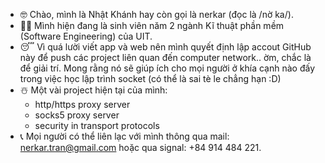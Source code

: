 - 🤓 Chào, mình là Nhật Khánh hay còn gọi là nerkar (đọc là /nờ ka/).
- 🧑‍💻 Mình hiện đang là sinh viên năm 2 ngành Kĩ thuật phần mềm (Software Engineering) của UIT.
- 😴 Vì quá lười viết app và web nên mình quyết định lập accout GitHub này để push các project liên quan đến computer network.. ờm, chắc là để giải trí. Mong rằng nó sẽ giúp ích cho mọi người ở khía cạnh nào đấy trong việc học lập trình socket (có thể là sai tè le chẳng hạn :D)
- ☃️ Một vài project hiện tại của mình:
  - http/https proxy server
  - socks5 proxy server
  - security in transport protocols
- 📞 Mọi người có thể liên lạc với mình thông qua mail: nerkar.tran@gmail.com hoặc qua signal: +84 914 484 221.
